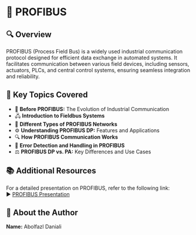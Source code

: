 # 🔵 PROFIBUS

## 🔍 Overview
PROFIBUS (Process Field Bus) is a widely used industrial communication protocol designed for efficient data exchange in automated systems. It facilitates communication between various field devices, including sensors, actuators, PLCs, and central control systems, ensuring seamless integration and reliability.

## 📌 Key Topics Covered
- 🔄 **Before PROFIBUS:** The Evolution of Industrial Communication
- 🖧 **Introduction to Fieldbus Systems**
- 🔗 **Different Types of PROFIBUS Networks**
- ⚙️ **Understanding PROFIBUS DP:** Features and Applications
- 🔍 **How PROFIBUS Communication Works**
- 🚨 **Error Detection and Handling in PROFIBUS**
- ⚖️ **PROFIBUS DP vs. PA:** Key Differences and Use Cases



## 📚 Additional Resources
For a detailed presentation on PROFIBUS, refer to the following link:  
▶️ [PROFIBUS Presentation](https://youtu.be/9FaVNqOoXZQ)

## 👤 About the Author
**Name:** Abolfazl Daniali  



